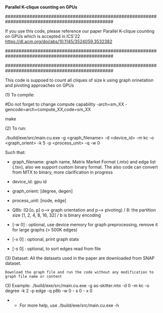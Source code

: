 
**Parallel K-clique counting on GPUs**

################################################################################################

If you use this code, please reference our paper Parallel K-clique counting on GPUs which is 
accepted in ICS'22
https://dl.acm.org/doi/abs/10.1145/3524059.3532382

################################################################################################


################################################################################################

This code is suppoed to count all cliques of size k using graph orinetation and pivoting 
approaches on GPUs


(1) To compile:

  #Do not forget to change compute capability -arch=sm_XX -gencode=arch=compute_XX,code=sm_XX
  
  make

(2) To run:
  
  ./build/exe/src/main.cu.exe -g <graph_filename> -d <device_id> -m kc -o <graph_orient> -k 5 -p <process_unit>  -q <Q8b> -w 0


  Such that:

  - graph_filename: graph name, Matrix Market Format (.mtx) and edge list (.tsv), also we support custom binary format. 
  The also code can convert from MTX to binary, more clarification in progress

  - device_id: gpu id

  - graph_orient: [degree, degen]

  - process_unit: [node, edge]

  - Q8b: (Q:[o, p]   o--> graph orientation and p--> pivoting) / 8: the partition size [1, 2, 4, 8, 16, 32] / b is binary encoding

  - [-w 0] : optional, use device memory for graph preprocessing, remove it for large graphs (> 500K edges)
  
  - [-x 0] : optional, print graph stats
  
  - [-s 0] : optional, to sort edges read from file
  
  (3) Dataset:
    All the datasets used in the paper are downloaded from SNAP dataset.
    
    Download the graph file and run the code without any modification to graph file name or content
  
 

(3) Example:
  ./build/exe/src/main.cu.exe -g as-skitter.mtx -d 0 -m kc -o degree -k 2 -p edge  -q p8b -w 0 - s 0 - x 0
  
  * * For more help, use ./build/exe/src/main.cu.exe -h

